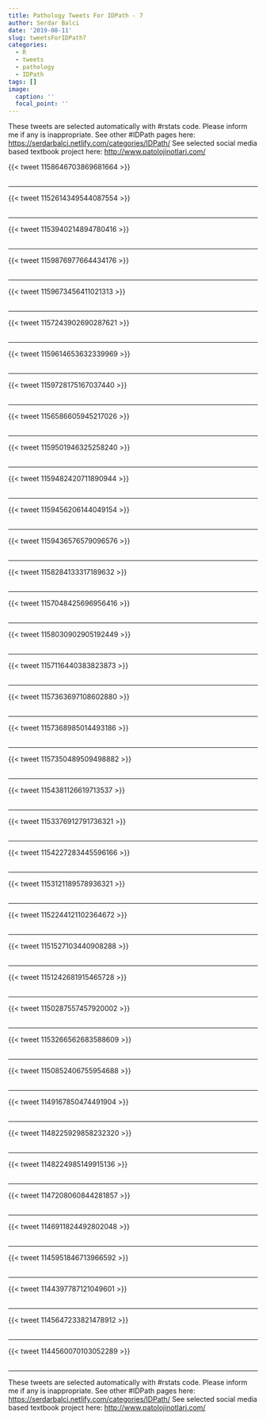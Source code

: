 ```yaml
---
title: Pathology Tweets For IDPath - 7
author: Serdar Balci
date: '2019-08-11'
slug: tweetsForIDPath7
categories:
  - R
  - tweets
  - pathology
  - IDPath
tags: []
image:
  caption: ''
  focal_point: ''
---
```



These tweets are selected automatically with #rstats code. Please inform me if any is inappropriate.
See other #IDPath pages here: https://serdarbalci.netlify.com/categories/IDPath/ 
See selected social media based textbook project here: http://www.patolojinotlari.com/

{{< tweet 1158646703869681664 >}}
<br>
<br>
<hr>
{{< tweet 1152614349544087554 >}}
<br>
<br>
<hr>
{{< tweet 1153940214894780416 >}}
<br>
<br>
<hr>
{{< tweet 1159876977664434176 >}}
<br>
<br>
<hr>
{{< tweet 1159673456411021313 >}}
<br>
<br>
<hr>
{{< tweet 1157243902690287621 >}}
<br>
<br>
<hr>
{{< tweet 1159614653632339969 >}}
<br>
<br>
<hr>
{{< tweet 1159728175167037440 >}}
<br>
<br>
<hr>
{{< tweet 1156586605945217026 >}}
<br>
<br>
<hr>
{{< tweet 1159501946325258240 >}}
<br>
<br>
<hr>
{{< tweet 1159482420711890944 >}}
<br>
<br>
<hr>
{{< tweet 1159456206144049154 >}}
<br>
<br>
<hr>
{{< tweet 1159436576579096576 >}}
<br>
<br>
<hr>
{{< tweet 1158284133317189632 >}}
<br>
<br>
<hr>
{{< tweet 1157048425696956416 >}}
<br>
<br>
<hr>
{{< tweet 1158030902905192449 >}}
<br>
<br>
<hr>
{{< tweet 1157116440383823873 >}}
<br>
<br>
<hr>
{{< tweet 1157363697108602880 >}}
<br>
<br>
<hr>
{{< tweet 1157368985014493186 >}}
<br>
<br>
<hr>
{{< tweet 1157350489509498882 >}}
<br>
<br>
<hr>
{{< tweet 1154381126619713537 >}}
<br>
<br>
<hr>
{{< tweet 1153376912791736321 >}}
<br>
<br>
<hr>
{{< tweet 1154227283445596166 >}}
<br>
<br>
<hr>
{{< tweet 1153121189578936321 >}}
<br>
<br>
<hr>
{{< tweet 1152244121102364672 >}}
<br>
<br>
<hr>
{{< tweet 1151527103440908288 >}}
<br>
<br>
<hr>
{{< tweet 1151242681915465728 >}}
<br>
<br>
<hr>
{{< tweet 1150287557457920002 >}}
<br>
<br>
<hr>
{{< tweet 1153266562683588609 >}}
<br>
<br>
<hr>
{{< tweet 1150852406755954688 >}}
<br>
<br>
<hr>
{{< tweet 1149167850474491904 >}}
<br>
<br>
<hr>
{{< tweet 1148225929858232320 >}}
<br>
<br>
<hr>
{{< tweet 1148224985149915136 >}}
<br>
<br>
<hr>
{{< tweet 1147208060844281857 >}}
<br>
<br>
<hr>
{{< tweet 1146911824492802048 >}}
<br>
<br>
<hr>
{{< tweet 1145951846713966592 >}}
<br>
<br>
<hr>
{{< tweet 1144397787121049601 >}}
<br>
<br>
<hr>
{{< tweet 1145647233821478912 >}}
<br>
<br>
<hr>
{{< tweet 1144560070103052289 >}}
<br>
<br>
<hr>


These tweets are selected automatically with #rstats code. Please inform me if any is inappropriate.
See other #IDPath pages here: https://serdarbalci.netlify.com/categories/IDPath/ 
See selected social media based textbook project here: http://www.patolojinotlari.com/
